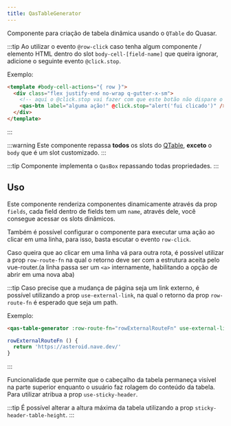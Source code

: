 ```yaml
---
title: QasTableGenerator
---
```


Componente para criação de tabela dinâmica usando o `QTable` do Quasar.

<doc-api file="table-generator/QasTableGenerator" name="QasTableGenerator" />

:::tip
Ao utilizar o evento `@row-click` caso tenha algum componente / elemento HTML dentro do slot `body-cell-[field-name]` que queira ignorar, adicione o seguinte evento `@click.stop`.

Exemplo:
```html
<template #body-cell-actions="{ row }">
  <div class="flex justify-end no-wrap q-gutter-x-sm">
    <!-- aqui o @click.stop vai fazer com que este botão não dispare o evento: @row-click -->
    <qas-btn label="alguma ação!" @click.stop="alert('fui clicado')" />
  </div>
</template>
```
:::

:::warning
Este componente repassa **todos** os slots do [QTable](https://quasar.dev/vue-components/table#qtable-api), **exceto** o `body` que é um slot customizado.
:::

:::tip
Componente implementa o `QasBox` repassando todas propriedades.
:::

## Uso

<doc-example file="QasTableGenerator/Basic" title="Básico" />
<doc-example file="QasTableGenerator/NoBox" title="Sem box" />

Este componente renderiza componentes dinamicamente através da prop `fields`, cada field dentro de fields tem um `name`, através dele, você consegue acessar os slots dinâmicos.

<doc-example file="QasTableGenerator/CustomSlot" title="Slots personalizados" />

Também é possível configurar o componente para executar uma ação ao clicar em uma linha, para isso, basta escutar o evento `row-click`.

<doc-example file="QasTableGenerator/ClickableRow" title="Linha clicável" />

Caso queira que ao clicar em uma linha vá para outra rota, é possível utilizar a prop `row-route-fn` na qual o retorno deve ser com a estrutura aceita pelo vue-router.(a linha passa ser um `<a>` internamente, habilitando a opção de abrir em uma nova aba)

:::tip
Caso precise que a mudança de página seja um link externo, é possível utilizando a prop `use-external-link`, na qual o retorno da prop `row-route-fn` é esperado que seja um path.

Exemplo:
```html
<qas-table-generator :row-route-fn="rowExternalRouteFn" use-external-link />
```

```js
rowExternalRouteFn () {
  return 'https://asteroid.nave.dev/'
}
```
:::

<doc-example file="QasTableGenerator/TableLink" title="Tabela com links" />

Funcionalidade que permite que o cabeçalho da tabela permaneça visível na parte superior enquanto o usuário faz rolagem do conteúdo da tabela. Para utilizar atribua a prop `use-sticky-header`.

:::tip
É possível alterar a altura máxima da tabela utilizando a prop `sticky-header-table-height`.
:::

<doc-example file="QasTableGenerator/StickyHeader" title="Header fixo" />
